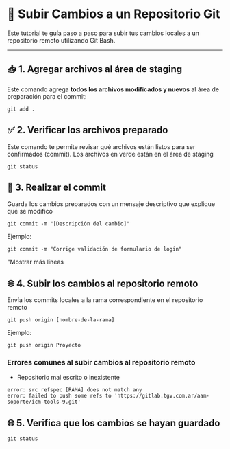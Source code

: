 # 🚀 Subir Cambios a un Repositorio Git

Este tutorial te guía paso a paso para subir tus cambios locales a un repositorio remoto utilizando Git Bash.

---

## 📥 1. Agregar archivos al área de staging

Este comando agrega **todos los archivos modificados y nuevos** al área de preparación para el commit:

```git
git add .
```

## ✅ 2. Verificar los archivos preparado
Este comando te permite revisar qué archivos están listos para ser confirmados (commit). Los archivos en verde están en el área de staging

```git
git status
```

## 📝 3. Realizar el commit
Guarda los cambios preparados con un mensaje descriptivo que explique qué se modificó

```git
git commit -m "[Descripción del cambio]"
```

Ejemplo:
```git
git commit -m "Corrige validación de formulario de login"
```

"Mostrar más líneas

## 🌐 4. Subir los cambios al repositorio remoto
Envía los commits locales a la rama correspondiente en el repositorio remoto

```git
git push origin [nombre-de-la-rama]
```
Ejemplo:
```git
git push origin Proyecto
```

### Errores comunes al subir cambios al repositorio remoto
- Repositorio mal escrito o inexistente
```git
error: src refspec [RAMA] does not match any
error: failed to push some refs to 'https://gitlab.tgv.com.ar/aam-soporte/icm-tools-9.git'
```

## 🌐 5. Verifica que los cambios se hayan guardado
```git
git status
```
